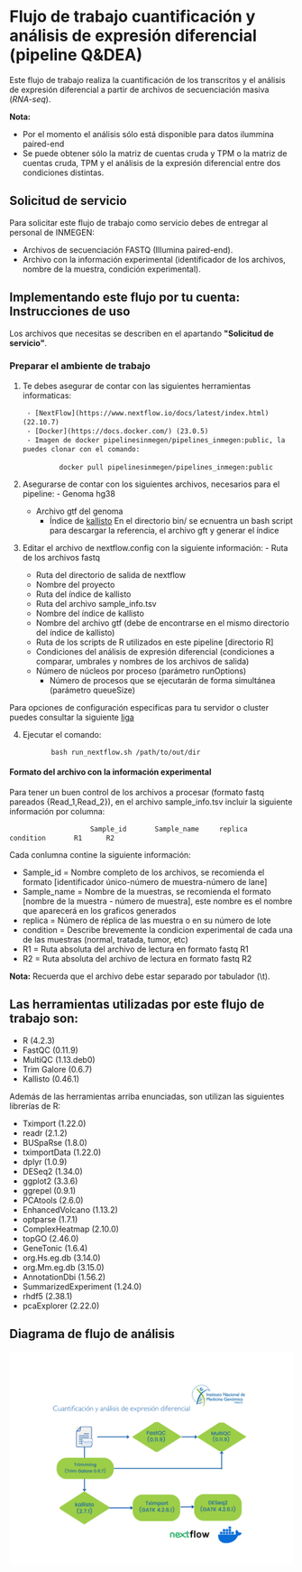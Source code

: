 # Flujo de trabajo cuantificación y análisis de expresión diferencial (pipeline Q&DEA)

Este flujo de trabajo realiza la cuantificación de los transcritos y el análisis de expresión diferencial a partir de archivos de secuenciación masiva (*RNA-seq*). 

**Nota:** 
 - Por el momento el análisis sólo está disponible para datos ilummina paired-end 
 - Se puede obtener sólo la matriz de cuentas cruda y TPM o la matriz de cuentas cruda, TPM y el análisis de la expresión diferencial entre dos condiciones distintas.

## Solicitud de servicio

Para solicitar este flujo de trabajo como servicio debes de entregar al personal de INMEGEN: 

- Archivos de secuenciación FASTQ (Illumina paired-end).
- Archivo con la información experimental (identificador de los archivos, nombre de la muestra, condición experimental).


## Implementando este flujo por tu cuenta: Instrucciones de uso 

Los archivos que necesitas se describen en el apartando **"Solicitud de servicio"**.

### Preparar el ambiente de trabajo

1. Te debes asegurar de contar con las siguientes herramientas informaticas:

        - [NextFlow](https://www.nextflow.io/docs/latest/index.html) (22.10.7)
        - [Docker](https://docs.docker.com/) (23.0.5)
        - Imagen de docker pipelinesinmegen/pipelines_inmegen:public, la puedes clonar con el comando: 

                docker pull pipelinesinmegen/pipelines_inmegen:public

 
2. Asegurarse de contar con los siguientes archivos, necesarios para el pipeline:
        - Genoma hg38
	- Archivo gtf del genoma
        - Índice de [kallisto](https://pachterlab.github.io/kallisto/manual)
	  En el directorio bin/ se ecnuentra un bash script para descargar la referencia, el archivo gft y generar el índice

 3. Editar el archivo de nextflow.config con la siguiente información:
        - Ruta de los archivos fastq
	- Ruta del directorio de salida de nextflow
	- Nombre del proyecto 
	- Ruta del índice de kallisto
	- Ruta del archivo sample_info.tsv
	- Nombre del índice de kallisto
	- Nombre del archivo gtf (debe de encontrarse en el mismo directorio del índice de kallisto)
	- Ruta de los scripts de R utilizados en este pipeline [directorio R]
	- Condiciones del análisis de expresión diferencial (condiciones a comparar, umbrales y nombres de los archivos de salida)
	- Número de núcleos por proceso (parámetro runOptions) 
        - Número de procesos que se ejecutarán de forma simultánea (parámetro queueSize)

Para opciones de configuración especificas para tu servidor o cluster puedes consultar la siguiente [liga](https://www.nextflow.io/docs/latest/config.html)

  4. Ejecutar el comando: 

                bash run_nextflow.sh /path/to/out/dir

#### Formato del archivo con la información experimental 

Para tener un buen control de los archivos a procesar (formato fastq pareados {Read_1,Read_2}), en el archivo sample_info.tsv incluir la siguiente información por columna:

                        Sample_id       Sample_name     replica         condition       R1      R2

Cada conlumna contine la siguiente información:

 - Sample_id   = Nombre completo de los archivos, se recomienda el formato [identificador único-número de muestra-número de lane]
 - Sample_name = Nombre de la muestras, se recomienda el formato [nombre de la muestra - número de muestra], este nombre es el nombre que aparecerá en los graficos generados
 - replica     = Número de réplica de las muestra o en su número de lote
 - condition   = Describe brevemente la condicion experimental de cada una de las muestras (normal, tratada, tumor, etc)
 - R1          = Ruta absoluta del archivo de lectura en formato fastq R1
 - R2          = Ruta absoluta del archivo de lectura en formato fastq R2

**Nota:** Recuerda que el archivo debe estar separado por tabulador (\t).

## Las herramientas utilizadas por este flujo de trabajo son:
 
 - R (4.2.3) 
 - FastQC (0.11.9) 
 - MultiQC (1.13.deb0)
 - Trim Galore (0.6.7) 
 - Kallisto (0.46.1) 

Además de las herramientas arriba enunciadas, son utilizan las siguientes librerías de R:
 
 - Tximport (1.22.0)
 - readr (2.1.2)
 - BUSpaRse (1.8.0)
 - tximportData (1.22.0)
 - dplyr (1.0.9)
 - DESeq2 (1.34.0)
 - ggplot2 (3.3.6)
 - ggrepel (0.9.1)
 - PCAtools (2.6.0)
 - EnhancedVolcano (1.13.2)
 - optparse (1.7.1)
 - ComplexHeatmap (2.10.0)
 - topGO (2.46.0)
 - GeneTonic (1.6.4)
 - org.Hs.eg.db (3.14.0)
 - org.Mm.eg.db (3.15.0)
 - AnnotationDbi (1.56.2)
 - SummarizedExperiment (1.24.0)
 - rhdf5 (2.38.1)
 - pcaExplorer (2.22.0)


## Diagrama de flujo de análisis

![Flujo QDEA](../flowcharts/flujo_QDEA.PNG)
